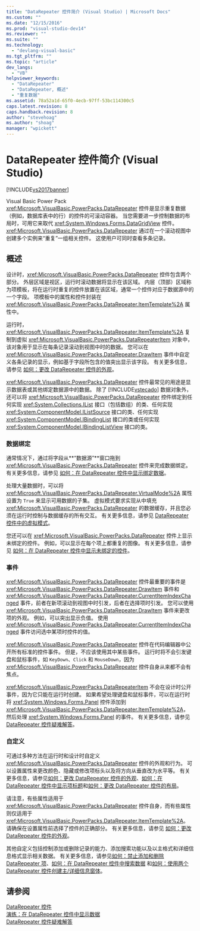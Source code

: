 ```yaml
---
title: "DataRepeater 控件简介 (Visual Studio) | Microsoft Docs"
ms.custom: ""
ms.date: "12/15/2016"
ms.prod: "visual-studio-dev14"
ms.reviewer: ""
ms.suite: ""
ms.technology: 
  - "devlang-visual-basic"
ms.tgt_pltfrm: ""
ms.topic: "article"
dev_langs: 
  - "VB"
helpviewer_keywords: 
  - "DataRepeater"
  - "DataRepeater, 概述"
  - "重复数据"
ms.assetid: 78a52a1d-65f0-4ecb-97ff-53bc114300c5
caps.latest.revision: 8
caps.handback.revision: 8
author: "stevehoag"
ms.author: "shoag"
manager: "wpickett"
---
```

# DataRepeater 控件简介 (Visual Studio)
[!INCLUDE[vs2017banner](../../../csharp/includes/vs2017banner.md)]

Visual Basic Power Pack <xref:Microsoft.VisualBasic.PowerPacks.DataRepeater> 控件是显示重复数据（例如，数据库表中的行）的控件的可滚动容器。  当您需要进一步控制数据的布局时，可用它来取代 <xref:System.Windows.Forms.DataGridView> 控件。  <xref:Microsoft.VisualBasic.PowerPacks.DataRepeater> 通过在一个滚动视图中创建多个实例来“重复”一组相关控件。  这使用户可同时查看多条记录。  
  
## 概述  
 设计时，<xref:Microsoft.VisualBasic.PowerPacks.DataRepeater> 控件包含两个部分。  外层区域是视区，运行时滚动数据将显示在该区域。  内层（顶部）区域称为项模板，将在运行时重复的控件放置在该区域，通常一个控件对应于数据源中的一个字段。  项模板中的属性和控件封装在 <xref:Microsoft.VisualBasic.PowerPacks.DataRepeater.ItemTemplate%2A> 属性中。  
  
 运行时，<xref:Microsoft.VisualBasic.PowerPacks.DataRepeater.ItemTemplate%2A> 复制到虚拟 <xref:Microsoft.VisualBasic.PowerPacks.DataRepeaterItem> 对象中，该对象用于显示在每条记录滚动到视图中时的数据。  您可以在 <xref:Microsoft.VisualBasic.PowerPacks.DataRepeater.DrawItem> 事件中自定义各条记录的显示，例如基于字段所包含的值突出显示该字段。  有关更多信息，请参见 [如何：更改 DataRepeater 控件的外观](../Topic/How%20to:%20Change%20the%20Appearance%20of%20a%20DataRepeater%20Control%20\(Visual%20Studio\).md)。  
  
 <xref:Microsoft.VisualBasic.PowerPacks.DataRepeater> 控件最常见的用途是显示数据表或其他绑定数据源中的数据。  除了 [!INCLUDE[vstecado](../../../csharp/programming-guide/concepts/linq/includes/vstecado_md.md)] 数据对象外，还可以将 <xref:Microsoft.VisualBasic.PowerPacks.DataRepeater> 控件绑定到任何实现 <xref:System.Collections.IList> 接口（包括数组）的类、任何实现 <xref:System.ComponentModel.IListSource> 接口的类、任何实现 <xref:System.ComponentModel.IBindingList> 接口的类或任何实现 <xref:System.ComponentModel.IBindingListView> 接口的类。  
  
### 数据绑定  
 通常情况下，通过将字段从**“数据源”**窗口拖到 <xref:Microsoft.VisualBasic.PowerPacks.DataRepeater> 控件来完成数据绑定。  有关更多信息，请参见 [如何：在 DataRepeater 控件中显示绑定数据](../../../visual-basic/developing-apps/windows-forms/how-to-display-bound-data-in-a-datarepeater-control-visual-studio.md)。  
  
 处理大量数据时，可以将 <xref:Microsoft.VisualBasic.PowerPacks.DataRepeater.VirtualMode%2A> 属性设置为 `True` 来显示可用数据的子集。  虚拟模式要求实现从中填充 <xref:Microsoft.VisualBasic.PowerPacks.DataRepeater> 的数据缓存，并且您必须在运行时控制与数据缓存的所有交互。  有关更多信息，请参见 [DataRepeater 控件中的虚拟模式](../../../visual-basic/developing-apps/windows-forms/virtual-mode-in-the-datarepeater-control-visual-studio.md)。  
  
 您还可以在 <xref:Microsoft.VisualBasic.PowerPacks.DataRepeater> 控件上显示未绑定的控件。  例如，可以显示在每个项上都重复的图像。  有关更多信息，请参见 [如何：在 DataRepeater 控件中显示未绑定的控件](../../../visual-basic/developing-apps/windows-forms/how-to-display-unbound-controls-in-a-datarepeater-control-visual-studio.md)。  
  
### 事件  
 <xref:Microsoft.VisualBasic.PowerPacks.DataRepeater> 控件最重要的事件是 <xref:Microsoft.VisualBasic.PowerPacks.DataRepeater.DrawItem> 事件和 <xref:Microsoft.VisualBasic.PowerPacks.DataRepeater.CurrentItemIndexChanged> 事件，前者在新项滚动到视图中时引发，后者在选择项时引发。  您可以使用 <xref:Microsoft.VisualBasic.PowerPacks.DataRepeater.DrawItem> 事件来更改项的外观。  例如，可以突出显示负值。  使用 <xref:Microsoft.VisualBasic.PowerPacks.DataRepeater.CurrentItemIndexChanged> 事件访问选中某项时控件的值。  
  
 <xref:Microsoft.VisualBasic.PowerPacks.DataRepeater> 控件在代码编辑器中公开所有标准的控件事件。  但是，不应该使用其中某些事件。  运行时将不会引发键盘和鼠标事件，如 `KeyDown`、`Click` 和 `MouseDown`，因为 <xref:Microsoft.VisualBasic.PowerPacks.DataRepeater> 控件自身从来都不会有焦点。  
  
 <xref:Microsoft.VisualBasic.PowerPacks.DataRepeaterItem> 不会在设计时公开事件，因为它只能在运行时创建。  如果希望处理键盘和鼠标事件，可以在运行时将 <xref:System.Windows.Forms.Panel> 控件添加到 <xref:Microsoft.VisualBasic.PowerPacks.DataRepeater.ItemTemplate%2A>，然后处理 <xref:System.Windows.Forms.Panel> 的事件。  有关更多信息，请参见 [DataRepeater 控件疑难解答](../../../visual-basic/developing-apps/windows-forms/troubleshooting-the-datarepeater-control-visual-studio.md)。  
  
### 自定义  
 可通过多种方法在运行时和设计时自定义 <xref:Microsoft.VisualBasic.PowerPacks.DataRepeater> 控件的外观和行为。  可以设置属性来更改颜色、隐藏或修改项标头以及将方向从垂直改为水平等。  有关更多信息，请参见[如何：更改 DataRepeater 控件的外观](../Topic/How%20to:%20Change%20the%20Appearance%20of%20a%20DataRepeater%20Control%20\(Visual%20Studio\).md)、[如何：在 DataRepeater 控件中显示项标题](../Topic/How%20to:%20Display%20Item%20Headers%20in%20a%20DataRepeater%20Control%20\(Visual%20Studio\).md)和[如何：更改 DataRepeater 控件的布局](../Topic/How%20to:%20Change%20the%20Layout%20of%20a%20DataRepeater%20Control%20\(Visual%20Studio\).md)。  
  
 请注意，有些属性适用于 <xref:Microsoft.VisualBasic.PowerPacks.DataRepeater> 控件自身，而有些属性则仅适用于 <xref:Microsoft.VisualBasic.PowerPacks.DataRepeater.ItemTemplate%2A>。  请确保在设置属性前选择了控件的正确部分。  有关更多信息，请参见 [如何：更改 DataRepeater 控件的外观](../Topic/How%20to:%20Change%20the%20Appearance%20of%20a%20DataRepeater%20Control%20\(Visual%20Studio\).md)。  
  
 其他自定义包括控制添加或删除记录的能力、添加搜索功能以及以主格式和详细信息格式显示相关数据。  有关更多信息，请参见[如何：禁止添加和删除 DataRepeater 项](../../../visual-basic/developing-apps/windows-forms/how-to-disable-adding-and-deleting-datarepeater-items-visual-studio.md)、[如何：在 DataRepeater 控件中搜索数据](../../../visual-basic/developing-apps/windows-forms/how-to-search-data-in-a-datarepeater-control-visual-studio.md) 和[如何：使用两个 DataRepeater 控件创建主\/详细信息窗体](../../../visual-basic/developing-apps/windows-forms/how-to-create-a-master-detail-form-by-using-two-datarepeater-controls.md)。  
  
## 请参阅  
 [DataRepeater 控件](../../../visual-basic/developing-apps/windows-forms/datarepeater-control-visual-studio.md)   
 [演练：在 DataRepeater 控件中显示数据](../Topic/Walkthrough:%20Displaying%20Data%20in%20a%20DataRepeater%20Control%20\(Visual%20Studio\).md)   
 [DataRepeater 控件疑难解答](../../../visual-basic/developing-apps/windows-forms/troubleshooting-the-datarepeater-control-visual-studio.md)